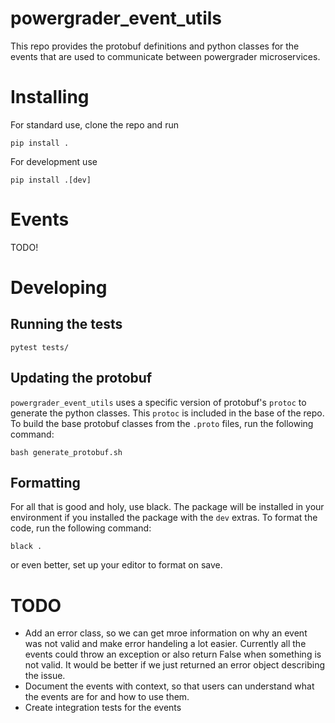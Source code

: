 # powergrader_event_utils
This repo provides the protobuf definitions and python classes for the events that are used to communicate between powergrader microservices.

# Installing
For standard use, clone the repo and run
```
pip install .
```

For development use
```
pip install .[dev]
```

# Events
TODO!


# Developing

## Running the tests
```
pytest tests/
```

## Updating the protobuf
`powergrader_event_utils` uses a specific version of protobuf's `protoc` to generate the python classes. This `protoc` is included in the base of the repo. To build the base protobuf classes from the `.proto` files, run the following command:

```
bash generate_protobuf.sh
```

## Formatting
For all that is good and holy, use black. The package will be installed in your environment if you installed the package with the `dev` extras. To format the code, run the following command:

```
black .
```

or even better, set up your editor to format on save.

# TODO
- Add an error class, so we can get mroe information on why an event was not valid and make error handeling a lot easier. Currently all the events could throw an exception or also return False when something is not valid. It would be better if we just returned an error object describing the issue.
- Document the events with context, so that users can understand what the events are for and how to use them.
- Create integration tests for the events
